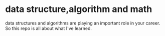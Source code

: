 # data structure,algorithm and math
data structures and algorithms are playing an important role in your career. So this repo is all about what I've learned.


